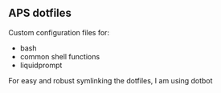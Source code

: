 ## APS dotfiles

Custom configuration files for:
* bash
* common shell functions
* liquidprompt

For easy and robust symlinking the dotfiles, I am using dotbot